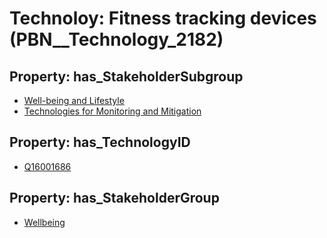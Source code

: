 # Technoloy: __Fitness tracking devices__ (PBN__Technology_2182)

## Property: has_StakeholderSubgroup

* [Well-being and Lifestyle](PBN__TechSubgroup_45)
* [Technologies for Monitoring and Mitigation](PBN__TechSubgroup_64)

## Property: has_TechnologyID

* [Q16001686](Q16001686)

## Property: has_StakeholderGroup

* [Wellbeing](PBN__TechGroup_2)


